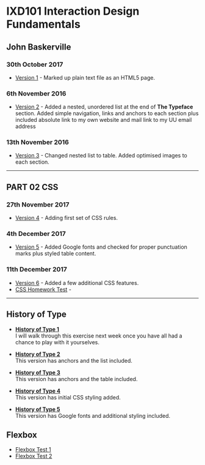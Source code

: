 IXD101 Interaction Design Fundamentals
======================================

John Baskerville
---------------

### 30th October 2017
+ [Version 1](https://eleventhirty.github.io/john_baskerville/baskerville1.html) - Marked up plain text file as an HTML5 page.


### 6th November 2016
+ [Version 2](https://eleventhirty.github.io/john_baskerville/baskerville2.html) - Added a nested, unordered list at the end of **The Typeface** section. 
Added simple navigation, links and anchors to each section plus included absolute link to my own website and mail link to my UU email address

### 13th November 2016
+ [Version 3](https://eleventhirty.github.io/john_baskerville/baskerville3.html) - Changed nested list to table. Added optimised images to each section.

---

PART 02 CSS
-----------

### 27th November 2017
+ [Version 4](https://eleventhirty.github.io/john_baskerville/baskerville4.html) - Adding first set of CSS rules. 

### 4th December 2017
+ [Version 5](https://eleventhirty.github.io/john_baskerville/baskerville5.html) - Added Google fonts and checked for proper punctuation marks plus styled table content.

### 11th December 2017
+ [Version 6](https://eleventhirty.github.io/john_baskerville/baskerville6.html) - Added a few additional CSS features.
+ [CSS Homework Test](https://eleventhirty.github.io/john_baskerville/exercss.html) - 

---

History of Type
---------------
+ **[History of Type 1](https://eleventhirty.github.io/john_baskerville/history1.html)**  
  I will walk through this exercise next week once you have all had a chance to play with it yourselves.
  
+ **[History of Type 2](https://eleventhirty.github.io/john_baskerville/history2.html)**  
  This version has anchors and the list included.
  
+ **[History of Type 3](https://eleventhirty.github.io/john_baskerville/history3.html)**  
  This version has anchors and the table included.
  
+ **[History of Type 4](https://eleventhirty.github.io/john_baskerville/history3.html)**  
  This version has initial CSS styling added.
  
+ **[History of Type 5](https://eleventhirty.github.io/john_baskerville/history5.html)**  
  This version has Google fonts and additional styling included.
  
Flexbox
-------
- [Flexbox Test 1](https://eleventhirty.github.io/john_baskerville/baskerville_flex.html)
- [Flexbox Test 2](https://eleventhirty.github.io/john_baskerville/baskerville_flex2.html)
  
  
